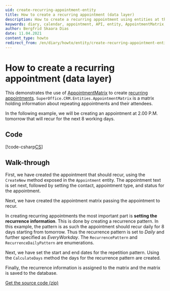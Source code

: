 ```yaml
---
uid: create-recurring-appointment-entity
title: How to create a recurring appointment (data layer)
description: How to create a recurring appointment using entities at the NetServer data layer.
keywords: diary, calendar, appointment, API, entity, AppointmentMatrix, RecurrencePattern, RecurrenceDailyPattern
author: Bergfrid Skaara Dias
date: 11.04.2021
content_type: howto
redirect_from: /en/diary/howto/entity/create-recurring-appointment-entity
---
```


# How to create a recurring appointment (data layer)

This demonstrates the use of [AppointmentMatrix][1] to create [recurring appointments][2]. `SuperOffice.CRM.Entities.AppointmentMatrix` is a matrix holding information about repeating appointments and their attendees.

In the following example, we will be creating an appointment at 2.00 P.M. tomorrow that will recur for the next 8 working days.

## Code

[!code-csharp[CS](includes/create-recurring-apt-entity.cs)]

## Walk-through

First, we have created the appointment that should recur, using the `CreateNew` method exposed in the `Appointment` entity. The appointment text is set next, followed by setting the contact, appointment type, and status for the appointment.

Next, we have created the appointment matrix passing the appointment to recur.

In creating recurring appointments the most important part is **setting the recurrence information**. This is done by creating a recurrence pattern. In this example, the pattern is as such the appointment should recur daily for 8 days starting from tomorrow. Thus the recurrence pattern is set to *Daily* and further specified as *EveryWorkday*. The `RecurrencePattern` and `RecurrenceDailyPattern` are enumerations.

Next, we have set the start and end dates for the repetition pattern. Using the `CalculateDays` method the days for the recurrence pattern are created.

Finally, the recurrence information is assigned to the matrix and the matrix is saved to the database.

<a href="../../../../../assets/downloads/api/howtocreaterecurringappointment.zip" download>Get the source code (zip)</a>

<!-- Referenced links -->
[1]: appointment-matrix.md
[2]: ../../../../diary/learn/recurrence/index.md

<!-- Referenced images -->
